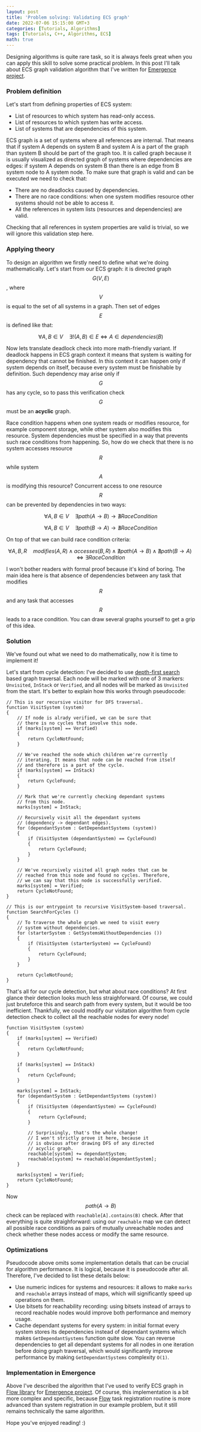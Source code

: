 ```yaml
---
layout: post
title: 'Problem solving: Validating ECS graph'
date: 2022-07-06 15:15:00 GMT+3
categories: [Tutorials, Algorithms]
tags: [Tutorials, C++, Algorithms, ECS]
math: true
---
```


Designing algorithms is quite rare task, so it is always feels great when you can apply this skill to solve some
practical problem. In this post I'll talk about ECS graph validation algorithm that I've written for
[Emergence project](https://github.com/KonstantinTomashevich/Emergence).

### Problem definition

Let's start from defining properties of ECS system:

- List of resources to which system has read-only access.
- List of resources to which system has write access.
- List of systems that are dependencies of this system.

ECS graph is a set of systems where all references are internal. That means that if system A depends on system B and
system A is a part of the graph than system B should be part of the graph too. It is called graph because it is usually
visualized as directed graph of systems where dependencies are edges: if system A depends on system B than there
is an edge from B system node to A system node. To make sure that graph is valid and can be executed we need to 
check that:

- There are no deadlocks caused by dependencies.
- There are no race conditions: when one system modifies resource other systems should not be able to access it.
- All the references in system lists (resources and dependencies) are valid.

Checking that all references in system properties are valid is trivial, so we will ignore this validation step here.

### Applying theory

To design an algorithm we firstly need to define what we're doing mathematically. Let's start from our ECS graph:
it is directed graph $$ G (V, E) $$, where $$ V $$ is equal to the set of all systems in a graph. Then set of edges
$$ E $$ is defined like that:

$$ \forall A, B \in V \hspace{1em} \exists! (A, B) \in E \Leftrightarrow A \in dependencies(B) $$

Now lets translate deadlock check into more math-friendly variant. If deadlock happens in ECS graph context it means 
that system is waiting for dependency that cannot be finished. In this context it can happen only if system depends
on itself, because every system must be finishable by definition. Such dependency may arise only if $$ G $$ has
any cycle, so to pass this verification check $$ G $$ must be an **acyclic** graph.

Race condition happens when one system reads or modifies resource, for example component storage, while other system
also modifies this resource. System dependencies must be specified in a way that prevents such race conditions from
happening. So, how do we check that there is no system accesses resource $$ R $$ while system $$ A $$ is modifying 
this resource? Concurrent access to one resource $$ R $$ can be prevented by dependencies in two ways:

$$ \forall A, B \in V \hspace{1em} \exists path (A \to B) \rightarrow \nexists RaceCondition $$

$$ \forall A, B \in V \hspace{1em} \exists path (B \to A) \rightarrow \nexists RaceCondition $$

On top of that we can build race condition criteria:

$$ \forall A, B, R \hspace{1em} modifies (A, R) \land accesses (B, R) \land \nexists path (A \to B) 
\land \nexists path (B \to A) \Leftrightarrow \exists RaceCondition $$

I won't bother readers with formal proof because it's kind of boring. The main idea here is that absence of 
dependencies between any task that modifies $$ R $$ and any task that accesses $$ R $$ leads to a race condition.
You can draw several graphs yourself to get a grip of this idea.

### Solution

We've found out what we need to do mathematically, now it is time to implement it!

Let's start from cycle detection: I've decided to use 
[depth-first search](https://en.wikipedia.org/wiki/Depth-first_search) based graph traversal. Each node will be marked
with one of 3 markers: `Unvisited`, `InStack` or `Verified`, and all nodes will be marked as `Unvisited` from the start.
It's better to explain how this works through pseudocode:

```
// This is our recursive visitor for DFS traversal.
function VisitSystem (system)
{
    // If node is alrady verified, we can be sure that 
    // there is no cycles that involve this node.
    if (marks[system] == Verified)
    {
        return CycleNotFound;
    }

    // We've reached the node which children we're currently 
    // iterating. It means that node can be reached from itself
    // and therefore is a part of the cycle.
    if (marks[system] == InStack)
    {
        return CycleFound;
    }

    // Mark that we're currently checking dependant systems
    // from this node.
    marks[system] = InStack;

    // Recursively visit all the dependant systems 
    // (dependency -> dependant edges).
    for (dependantSystem : GetDependantSystems (system))
    {
        if (VisitSystem (dependantSystem) == CycleFound)
        {
            return CycleFound;
        }
    }

    // We've recursively visited all graph nodes that can be 
    // reached from this node and found no cycles. Therefore,
    // we can say that this node is successfully verified.
    marks[system] = Verified;
    return CycleNotFound;
}

// This is our entrypoint to recursive VisitSystem-based traversal.
function SearchForCycles ()
{
    // To traverse the whole graph we need to visit every 
    // system without dependencies.
    for (starterSystem : GetSystemsWithoutDependencies ())
    {
        if (VisitSystem (starterSystem) == CycleFound)
        {
            return CycleFound;
        }
    }

    return CycleNotFound;
}
```

That's all for our cycle detection, but what about race conditions? At first glance their detection looks much less
straighforward. Of course, we could just bruteforce this and search path from every system, but it would be too
inefficient. Thankfully, we could modify our visitation algorithm from cycle detection check to collect all the 
reachable nodes for every node!

```
function VisitSystem (system)
{
    if (marks[system] == Verified)
    {
        return CycleNotFound;
    }

    if (marks[system] == InStack)
    {
        return CycleFound;
    }

    marks[system] = InStack;
    for (dependantSystem : GetDependantSystems (system))
    {
        if (VisitSystem (dependantSystem) == CycleFound)
        {
            return CycleFound;
        }

        // Surprisingly, that's the whole change! 
        // I won't strictly prove it here, because it 
        // is obvious after drawing DFS of any directed
        // acyclic graph.
        reachable[system] += dependantSystem;
        reachable[system] += reachable[dependantSystem];
    }

    marks[system] = Verified;
    return CycleNotFound;
}
```

Now $$ path (A \to B) $$ check can be replaced with `reachable[A].contains(B)` check. After that everything is quite
straighforward: using our `reachable` map we can detect all possible race conditions as pairs of mutually unreachable 
nodes and check whether these nodes access or modify the same resource.

### Optimizations

Pseudocode above omits some implementation details that can be crucial for algorithm performance. It is logical,
because it is pseudocode after all. Therefore, I've decided to list these details below:

- Use numeric indices for systems and resources: it allows to make `marks` and `reachable` arrays instead
  of maps, which will significantly speed up operations on them.
- Use bitsets for reachability recording: using bitsets instead of arrays to record reachable nodes would improve
  both performance and memory usage.
- Cache dependant systems for every system: in initial format every system stores its dependencies instead of
  dependant systems which makes `GetDependantSystems` function quite slow. You can reverse dependencies to get
  all dependant systems for all nodes in one iteration before doing graph traversal, which would significantly
  improve performance by making `GetDependantSystems` complexity `O(1)`.

### Implementation in Emergence

Above I've described the algorithm that I've used to verify ECS graph in 
[Flow library](https://github.com/KonstantinTomashevich/Emergence/tree/daf48ca/Library/Public/Flow) for 
[Emergence project](https://github.com/KonstantinTomashevich/Emergence). Of course, this implementation is a bit more
complex and specific, because 
[Flow](https://github.com/KonstantinTomashevich/Emergence/tree/daf48ca/Library/Public/Flow) task registration routine
is more advanced than system registration in our example problem, but it still remains technically the same
algorithm.

Hope you've enjoyed reading! :)
